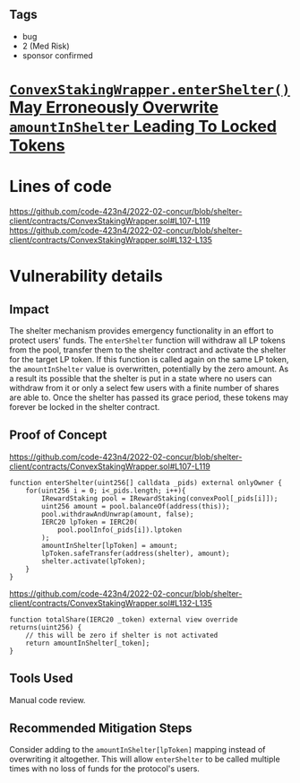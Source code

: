 ## Tags

- bug
- 2 (Med Risk)
- sponsor confirmed

# [`ConvexStakingWrapper.enterShelter()` May Erroneously Overwrite `amountInShelter` Leading To Locked Tokens](https://github.com/code-423n4/2022-02-concur-findings/issues/109) 

# Lines of code

https://github.com/code-423n4/2022-02-concur/blob/shelter-client/contracts/ConvexStakingWrapper.sol#L107-L119
https://github.com/code-423n4/2022-02-concur/blob/shelter-client/contracts/ConvexStakingWrapper.sol#L132-L135


# Vulnerability details

## Impact

The shelter mechanism provides emergency functionality in an effort to protect users' funds. The `enterShelter` function will withdraw all LP tokens from the pool, transfer them to the shelter contract and activate the shelter for the target LP token. If this function is called again on the same LP token, the `amountInShelter` value is overwritten, potentially by the zero amount. As a result  its possible that the shelter is put in a state where no users can withdraw from it or only a select few users with a finite number of shares are able to. Once the shelter has passed its grace period, these tokens may forever be locked in the shelter contract.

## Proof of Concept

https://github.com/code-423n4/2022-02-concur/blob/shelter-client/contracts/ConvexStakingWrapper.sol#L107-L119
```
function enterShelter(uint256[] calldata _pids) external onlyOwner {
    for(uint256 i = 0; i<_pids.length; i++){
        IRewardStaking pool = IRewardStaking(convexPool[_pids[i]]);
        uint256 amount = pool.balanceOf(address(this));
        pool.withdrawAndUnwrap(amount, false);
        IERC20 lpToken = IERC20(
            pool.poolInfo(_pids[i]).lptoken
        );
        amountInShelter[lpToken] = amount;
        lpToken.safeTransfer(address(shelter), amount);
        shelter.activate(lpToken);
    }
}
```

https://github.com/code-423n4/2022-02-concur/blob/shelter-client/contracts/ConvexStakingWrapper.sol#L132-L135
```
function totalShare(IERC20 _token) external view override returns(uint256) {
    // this will be zero if shelter is not activated
    return amountInShelter[_token];
}
```

## Tools Used

Manual code review.

## Recommended Mitigation Steps

Consider adding to the `amountInShelter[lpToken]` mapping instead of overwriting it altogether. This will allow `enterShelter` to be called multiple times with no loss of funds for the protocol's users.

